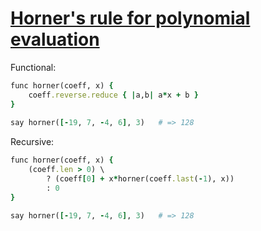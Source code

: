[1]: http://rosettacode.org/wiki/Horner's_rule_for_polynomial_evaluation

# [Horner's rule for polynomial evaluation][1]

Functional:

```ruby
func horner(coeff, x) {
    coeff.reverse.reduce { |a,b| a*x + b }
}
 
say horner([-19, 7, -4, 6], 3)   # => 128
```


Recursive:

```ruby
func horner(coeff, x) {
    (coeff.len > 0) \
        ? (coeff[0] + x*horner(coeff.last(-1), x))
        : 0
}

say horner([-19, 7, -4, 6], 3)   # => 128
```
